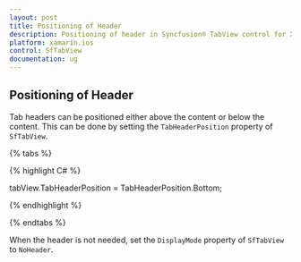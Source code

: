 ```yaml
---
layout: post
title: Positioning of Header
description: Positioning of header in Syncfusion® TabView control for Xamarin.iOS platform
platform: xamarin.ios
control: SfTabView
documentation: ug
---
```


## Positioning of Header

Tab headers can be positioned either above the content or below the content. This can be done by setting the `TabHeaderPosition` property of `SfTabView`.

{% tabs %}

{% highlight C# %}

tabView.TabHeaderPosition = TabHeaderPosition.Bottom;
			
{% endhighlight %}

{% endtabs %}

When the header is not needed, set the `DisplayMode` property of `SfTabView` to `NoHeader`.
